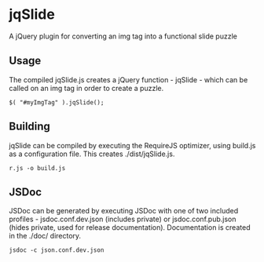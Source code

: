 # jqSlide
A jQuery plugin for converting an img tag into a functional slide puzzle

## Usage
The compiled jqSlide.js creates a jQuery function - jqSlide - which can be called on an img tag in order to create a puzzle.

    $( "#myImgTag" ).jqSlide();
    
## Building
jqSlide can be compiled by executing the RequireJS optimizer, using build.js as a configuration file.  This creates ./dist/jqSlide.js.

    r.js -o build.js

## JSDoc
JSDoc can be generated by executing JSDoc with one of two included profiles - jsdoc.conf.dev.json (includes private) or jsdoc.conf.pub.json (hides private, used for release documentation).  Documentation is created in the ./doc/ directory.

    jsdoc -c json.conf.dev.json